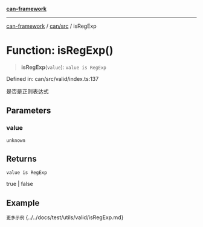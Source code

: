 [**can-framework**](../../../README.md)

***

[can-framework](../../../modules.md) / [can/src](../README.md) / isRegExp

# Function: isRegExp()

> **isRegExp**(`value`): `value is RegExp`

Defined in: can/src/valid/index.ts:137

是否是正则表达式

## Parameters

### value

`unknown`

## Returns

`value is RegExp`

true | false

## Example

```更多示例```
{../../docs/test/utils/valid/isRegExp.md}

